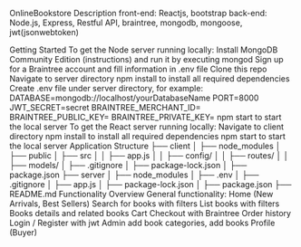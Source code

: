 OnlineBookstore Description front-end: Reactjs, bootstrap back-end: Node.js, Express, Restful API, braintree, mongodb, mongoose, jwt(jsonwebtoken)

Getting Started To get the Node server running locally: Install MongoDB Community Edition (instructions) and run it by executing mongod Sign up for a Braintree account and fill information in .env file Clone this repo Navigate to server directory npm install to install all required dependencies Create .env file under server directory, for example: DATABASE=mongodb://localhost/yourDatabaseName PORT=8000 JWT_SECRET=secret BRAINTREE_MERCHANT_ID= BRAINTREE_PUBLIC_KEY= BRAINTREE_PRIVATE_KEY= npm start to start the local server To get the React server running locally: Navigate to client directory npm install to install all required dependencies npm start to start the local server Application Structure ├── client │ ├── node_modules │ ├── public
│ ├── src │ │ ├── app.js │ │ ├── config/ │ │ ├── routes/ │ │ ├── models/ │ ├── .gitignore │ ├── package-lock.json │ ├── package.json ├── server │ ├── node_modules │ ├── .env
│ ├── .gitignore │ ├── app.js │ ├── package-lock.json │ ├── package.json ├── README.md Functionality Overview General functionality: Home (New Arrivals, Best Sellers) Search for books with filters List books with filters Books details and related books Cart Checkout with Braintree Order history Login / Register with jwt Admin add book categories, add books Profile (Buyer)
